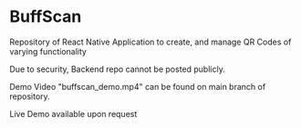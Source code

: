 # BuffScan
Repository of React Native Application to create, and manage QR Codes of varying functionality

Due to security, Backend repo cannot be posted publicly.

Demo Video "buffscan_demo.mp4" can be found on main branch of repository.

Live Demo available upon request
